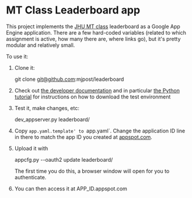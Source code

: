# MT Class Leaderboard app

This project implements the [JHU MT class](http://mt-class.org/jhu) leaderboard as a
Google App Engine application. There are a few hard-coded variables (related to which
assignment is active, how many there are, where links go), but it's pretty modular and
relatively small.

To use it:

1. Clone it:

      git clone git@github.com:mjpost/leaderboard

1. Check out [the developer documentation](https://developers.google.com/appengine/) and in
particular
[the Python tutorial](https://developers.google.com/appengine/docs/python/gettingstartedpython27/introduction)
for instructions on how to download the test environment

1. Test it, make changes, etc:

      dev_appserver.py leaderboard/

1. Copy `app.yaml.template' to `app.yaml`. Change the application ID line in there to match
the app ID you created at [appspot.com](appspot.com).

1. Upload it with

      appcfg.py --oauth2 update leaderboard/
    
   The first time you do this, a browser window will open for you to authenticate.
    
1. You can then access it at APP_ID.appspot.com

